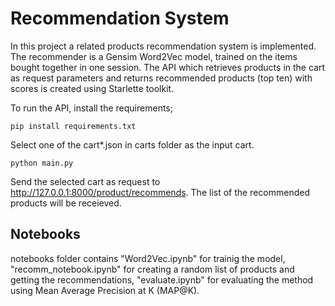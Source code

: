 # Recommendation System

In this project a related products recommendation system is implemented.
The recommender is a Gensim Word2Vec model, trained on the items bought together in one session. 
The API which retrieves products in the cart as request parameters and returns recommended products (top ten) with scores is created using Starlette toolkit.

To run the API, install the requirements;

```
pip install requirements.txt
```
Select one of the cart*.json in carts folder as the input cart. 

```
python main.py
```

Send the selected cart as request to http://127.0.0.1:8000/product/recommends. The list of the recommended products will be receieved.

  
## Notebooks

notebooks folder contains "Word2Vec.ipynb" for trainig the model, "recomm_notebook.ipynb" for creating a random list of products and getting the recommendations, "evaluate.ipynb" for evaluating the method
using Mean Average Precision at K (MAP@K).
